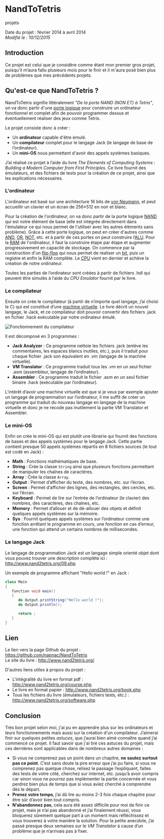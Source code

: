 NandToTetris
====
projets

Date du projet : février 2014 à avril 2014  
*Modifié le : 10/12/2015*

## Introduction

Ce projet est celui que je considère comme étant mon premier gros projet, puisqu'il m’aura fallu plusieurs mois pour le finir et il m'aura posé bien plus de problèmes que mes précédents projets.

## Qu'est-ce que NandToTetris ?

NandToTetris signifie littéralement *"De la porte NAND (NON ET) à Tetris"*, on va donc partir d'une [porte logique](https://en.wikipedia.org/wiki/Logic_gate) pour construire un ordinateur fonctionnel et complet afin de pouvoir programmer dessus et éventuellement réaliser des jeux comme Tetris.

Le projet consiste donc à créer :

- Un **ordinateur** capable d'être émulé.
- Un **compilateur** complet pour le langage Jack (le langage de base de l’ordinateur).
- Un **mini-OS** nous permettant d'avoir des appels systèmes basiques.

J’ai réalisé ce projet à l’aide du livre *The Elements of Computing Systems : Building a Modern Computer from First Principles*. Ce livre fournit des émulateurs, et des fichiers de tests pour la création de ce projet, ainsi que les explications nécessaires.

### L'ordinateur

L'ordinateur est basé sur une architecture 16 bits de [von Neumann](https://en.wikipedia.org/wiki/Von_Neumann_architecture), et peut accueillir un clavier et un écran de 256×512 en noir et blanc.

Pour la création de l'ordinateur, on va donc partir de la porte logique [NAND](https://en.wikipedia.org/wiki/NAND_gate) qui est notre élément de base (elle est intégrée directement dans l'émulateur ce qui nous permet de l'utiliser avec les autres éléments sans problème). Grâce à cette porte logique, on peut en créer d'autres comme [AND](https://en.wikipedia.org/wiki/AND_gate), [OR](https://en.wikipedia.org/wiki/OR_gate), [NOT](https://en.wikipedia.org/wiki/Inverter_%28logic_gate%29), etc. et à partir de ces portes on peut construire l’[ALU](https://en.wikipedia.org/wiki/Arithmetic_logic_unit). Pour la [RAM](https://en.wikipedia.org/wiki/Random-access_memory) de l'ordinateur, il faut la construire étape par étape et augmenter progressivement en capacité de stockage. On commence par la construction d'un [flip-flop](https://en.wikipedia.org/wiki/Flip-flop_%28electronics%29) qui nous permet de réaliser un [bit](https://en.wikipedia.org/wiki/Bit), puis un registre et enfin la RAM complète. Le [CPU](https://en.wikipedia.org/wiki/Central_processing_unit) vient en dernier et achève la création de notre ordinateur.

Toutes les parties de l’ordinateur sont créées à partir de fichiers .hdl qui peuvent être simulés à l’aide du *CPU Emulator* fournit par le livre.

### Le compilateur

Ensuite on crée le compilateur (à partir de n’importe quel langage, j’ai choisi le C) qui est constitué d’une [machine virtuelle](https://en.wikipedia.org/wiki/Virtual_machine). Le livre décrit un nouvel langage, le Jack, et ce compilateur doit pouvoir convertir des fichiers .jack en fichier .hack exécutable par notre ordinateur émulé.

![Fonctionnement du compilateur](//static.napnac.ga/img/projets/nandtotetris/schema_compilateur.png)

Il est décomposé en 3 programmes :

- **Jack Analyzer** : Ce programme nettoie les fichiers .jack (enlève les commentaires, les espaces blancs inutiles, etc.), puis il traduit pour chaque fichier .jack son équivalent en .vm (langage de la machine virtuelle).
- **VM Translator** : Ce programme traduit tous les .vm en un seul fichier .asm (assembleur, langage de l’ordinateur).
- **Assembler** : Ce programme traduit le fichier .asm en un seul fichier binaire .hack (exécutable par l’ordinateur).

L’intérêt d’avoir une machine virtuelle est que si je veux par exemple ajouter un langage de programmation sur l’ordinateur, il me suffit de créer un programme qui traduit du nouveau langage en langage de la machine virtuelle et donc je ne recode pas inutilement la partie VM Translator et Assembler.

### Le mini-OS

Enfin on crée le mini-OS qui est plutôt une librairie qui fournit des fonctions de bases et des appels systèmes pour le langage Jack. Cette partie contient presque 50 appels systèmes répartis en 8 fichiers sources (le tout est codé en Jack) :

- **Math** : Fonctions mathématiques de base.
- **String** : Crée la classe `String` ainsi que plusieurs fonctions permettant de manipuler les chaînes de caractères.
- **Array** : Crée la classe `Array`.
- **Output** : Permet d’afficher du texte, des nombres, etc. sur l’écran.
- **Screen** : Permet d’afficher des lignes, des rectangles, des cercles, etc. sur l’écran.
- **Keyboard** : Permet de lire sur l’entrée de l’ordinateur (le clavier) des nombres, des caractères, des chaînes, etc.
- **Memory** : Permet d’allouer et de dé-allouer des objets et définit quelques appels systèmes sur la mémoire.
- **Sys** : Fournit quelques appels systèmes sur l’ordinateur comme une fonction arrêtant le programme en cours, une fonction en cas d’erreur, une fonction qui attend un certains nombres de millisecondes.


### Le langage Jack

Le langage de programmation Jack est un langage simple orienté objet dont vous pouvez trouver une description complète ici : <http://www.nand2tetris.org/09.php>

Un exemple de programme affichant "Hello world !" en Jack :

```java
class Main
{
   function void main()
   {
      do Output.printString("Hello world !");
      do Output.println();

      return ;
   }
}
```

## Lien

Le lien vers la page Github du projet : <https://github.com/napnac/NandToTetris>  
Le site du livre : <http://www.nand2tetris.org/>

D'autres liens utiles à propos du projet :

- L'intégralité du livre en format pdf : <http://www.nand2tetris.org/course.php>
- Le livre en format papier : <http://www.nand2tetris.org/book.php>
- Tous les fichiers du livre (émulateurs, fichiers tests, etc.) : <http://www.nand2tetris.org/software.php>

## Conclusion

Très bon projet selon moi, j'ai pu en apprendre plus sur les ordinateurs et leurs fonctionnements mais aussi sur la création d'un compilateur. J’aimerai finir sur quelques petites *astuces*, que j’aurai bien aimé connaître quand j’ai commencé ce projet. Il faut savoir que j'ai tiré ces astuces du projet, mais ces dernières sont applicables dans de nombreux autres domaines :

- Si vous ne comprenez pas un point dans un chapitre, **ne sautez surtout pas ce point**. C’est sans doute la pire erreur que j’ai pu faire, si vous ne comprenez pas quelque chose, relisez le passage l’expliquant, faites des tests de votre côté, cherchez sur internet, etc. jusqu’à avoir compris car sinon vous ne pourrez pas implémenter la partie concernée et vous perdrez bien plus de temps que si vous aviez cherché à comprendre dès le départ.
- **Prenez votre temps**, j’ai dû lire au moins 2-3 fois chaque chapitre pour être sûr d’avoir bien tout compris.
- **N’abandonnez pas**, cela aura été assez difficile pour moi de finir ce projet, mais je n’ai pas abandonné et j’ai finalement réussi, vous bloquerez sûrement quelque part à un moment mais réfléchissez et vous trouverez à votre manière la solution. Pour la petite anecdote, j’ai passé presque deux semaines sur le *VM Translator* à cause d’un problème que je n’arrivais pas à fixer.
